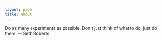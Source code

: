 ```yaml
---
layout: page
title: About
---
```


<p class="message">
  Do as many experiments as possible. Don't just think of what to do,
  just do them. -- Seth Roberts
</p>


